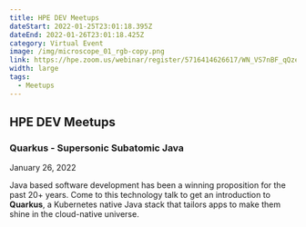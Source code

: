 ```yaml
---
title: HPE DEV Meetups
dateStart: 2022-01-25T23:01:18.395Z
dateEnd: 2022-01-26T23:01:18.425Z
category: Virtual Event
image: /img/microscope_01_rgb-copy.png
link: https://hpe.zoom.us/webinar/register/5716414626617/WN_VS7nBF_qQze0G64XLzBilw
width: large
tags:
  - Meetups
---
```

## HPE DEV Meetups

### Quarkus - Supersonic Subatomic Java

January 26, 2022

Java based software development has been a winning proposition for the past 20+ years. Come to this technology talk to get an introduction to **Quarkus**, a Kubernetes native Java stack that tailors apps to make them shine in the cloud-native universe.